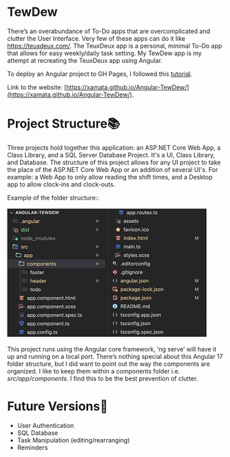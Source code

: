 # TewDew
There’s an overabundance of To-Do apps that are overcomplicated and clutter the User Interface. Very few of these apps can do it like https://teuxdeux.com/. The TeuxDeux app is a personal, minimal To-Do app that allows for easy weekly/daily task setting. My TewDew app is my attempt at recreating the TeuxDeux app using Angular.

To deploy an Angular project to GH Pages, I followed this [tutorial](https://medium.com/tech-insights/how-to-deploy-angular-apps-to-github-pages-gh-pages-896c4e10f9b4).

Link to the website: [https://xamata.github.io/Angular-TewDew/](https://xamata.github.io/Angular-TewDew/).

# Project Structure📚
Three projects hold together this application: an ASP.NET Core Web App, a Class Library, and a SQL Server Database Project. It's a UI, Class Library, and Database. The structure of this project allows for any UI project to take the place of the ASP.NET Core Web App or an addition of several UI's. For example: a Web App to only allow reading the shift times, and a Desktop app to allow clock-ins and clock-outs.

Example of the folder structure::<br><br>
![folder-structure](./tewdew-folder-structure.jpg)<br><br>
This project runs using the Angular core framework, ‘ng serve’ will have it up and running on a local port. There’s nothing special about this Angular 17 folder structure, but I did want to point out the way the components are organized. I like to keep them within a components folder i.e. _src/app/components_. I find this to be the best prevention of clutter.

# Future Versions🔮
- User Authentication
- SQL Database
- Task Manipulation (editing/rearranging)
- Reminders
